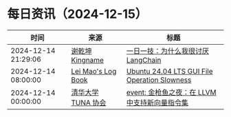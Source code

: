 ﻿# 每日资讯（2024-12-15）

|时间|来源|标题|
|---|---|---|
|2024-12-14 21:29:06|[谢乾坤 Kingname](http://www.kingname.info/atom.xml)|[一日一技：为什么我很讨厌LangChain](https://www.kingname.info/2024/12/14/hate-langchain/)|
|2024-12-14 08:00:00|[Lei Mao's Log Book](https://leimao.github.io/atom.xml)|[Ubuntu 24.04 LTS GUI File Operation Slowness](https://leimao.github.io/blog/Ubuntu-2404-LTS-GUI-File-Operation-Slowness/)|
|2024-12-14 00:00:00|[清华大学 TUNA 协会](https://tuna.moe/feed.xml)|[event: 金枪鱼之夜：在 LLVM 中支持新向量指令集](https://tuna.moe/event/2024/llvm-vector/)|
